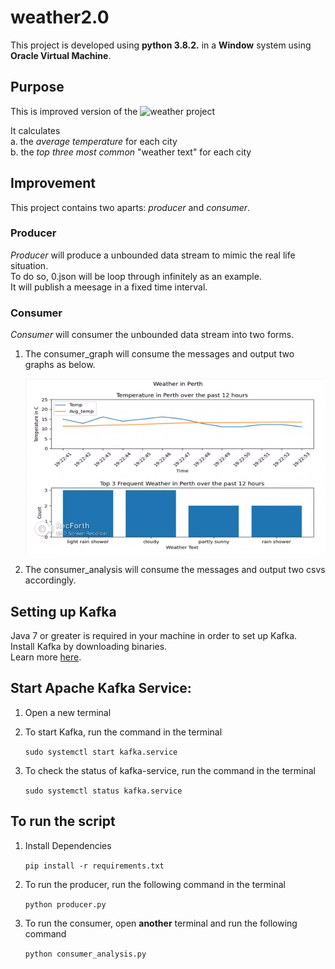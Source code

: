 # weather2.0
This project is developed using **python 3.8.2.** in a **Window** system using **Oracle Virtual Machine**. 

## Purpose
This is improved version of the ![weather project](https://github.com/Jianyin-L/weather)

It calculates  
a. the *average temperature* for each city  
b. the *top three most common* "weather text" for each city 

## Improvement
This project contains two aparts: *producer* and *consumer*.  

### Producer
*Producer* will produce a unbounded data stream to mimic the real life situation.   
To do so, 0.json will be loop through infinitely as an example.  
It will publish a meesage in a fixed time interval.  

### Consumer
*Consumer* will consumer the unbounded data stream into two forms.
1. The consumer_graph will consume the messages and output two graphs as below. 

    ![](https://github.com/Jianyin-L/weather2.0/blob/main/result/weather_in_Perth.gif)  

2. The consumer_analysis will consume the messages and output two csvs accordingly.  

## Setting up Kafka
Java 7 or greater is required in your machine in order to set up Kafka.   
Install Kafka by downloading binaries.  
Learn more [here](https://kafka.apache.org/quickstart).

## Start Apache Kafka Service:

1. Open a new terminal

2. To start Kafka, run the command in the terminal

    `sudo systemctl start kafka.service`  
    
3. To check the status of kafka-service, run the command in the terminal

    `sudo systemctl status kafka.service`  


## To run the script
1. Install Dependencies

    `pip install -r requirements.txt`

2. To run the producer, run the following command in the terminal

    `python producer.py` 
    
3. To run the consumer, open **another** terminal and run the following command

    `python consumer_analysis.py` 
